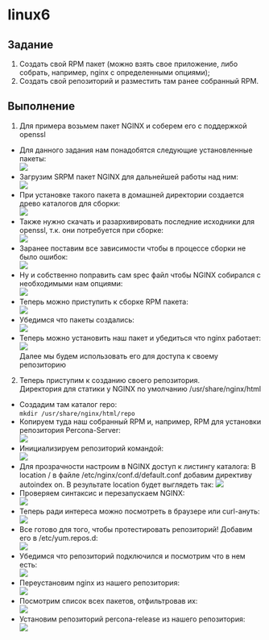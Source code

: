 # linux6

## Задание  
1) Создать свой RPM пакет (можно взять свое приложение, либо собрать, например, nginx с определенными опциями);
2) Создать свой репозиторий и разместить там ранее собранный RPM.

## Выполнение  
1. Для примера возьмем пакет NGINX и соберем его с поддержкой openssl  
* Для данного задания нам понадобятся следующие установленные пакеты:  
![](https://sun9-69.userapi.com/impg/zr4MceeyOwrFyn5GPpc7PcgjRQY6jbVUsfw3fA/GfPpxeqOLZs.jpg?size=389x131&quality=96&proxy=1&sign=e31de6961001ae94f90d50cd5c94cb81&type=album)  
* Загрузим SRPM пакет NGINX для дальнейшей работы над ним:  
![](https://sun9-44.userapi.com/impg/WOmuJM3IZwEDWWWx6h6RQhGBclM_lgRYhUC5cA/G1Gs9T2KfYE.jpg?size=902x356&quality=96&proxy=1&sign=c7f3e4158d1fa04c0b57c5b5c423efac&type=album)  
* При установке такого пакета в домашней директории создается древо каталогов для сборки:  
![](https://sun9-22.userapi.com/impg/3RTG37EVSdwIwtp4n4SwMWlcKJ--lM_2kyhgHA/GnymcPWf5mg.jpg?size=905x72&quality=96&proxy=1&sign=d2848a8d505ff06128fae984b68efd8a&type=album)  
* Также нужно скачать и разархивировать последние исходники для openssl, т.к. они потребуется при сборке:  
![](https://sun9-33.userapi.com/impg/huoHJr5e6JoQSKVthF0KqSxTNzmXFQuzOrmT6Q/OQoG_x9J7zg.jpg?size=912x470&quality=96&proxy=1&sign=824dd076d2ccbfd831a6be3f4f16e7e9&type=album)  
* Заранее поставим все зависимости чтобы в процессе сборки не было ошибок:  
![](https://sun9-75.userapi.com/impg/07jRfWwrRvAzyF_0AB9OrYG7lQuanZ8D9-eBWw/W4PA_9aS7Uk.jpg?size=897x253&quality=96&proxy=1&sign=6ef2451f4a8599ff574438c9f6176a42&type=album)  
* Ну и собственно поправить сам spec файл чтобы NGINX собирался с необходимыми нам опциями:  
![](https://sun9-66.userapi.com/impg/FVNpePyi7RNKtMTjUVwbPiO3HeruMmxbt2a3IA/D4SGKC2immc.jpg?size=917x623&quality=96&proxy=1&sign=7c1660852ce3bd4fd4ec0279cf252fc4&type=album)  
* Теперь можно приступить к сборке RPM пакета:  
![](https://sun9-73.userapi.com/impg/BTCDCeastQ-UOduJOgG0rV8kmj2OMuwoFzjiyw/TjPb7AlbkJs.jpg?size=909x235&quality=96&proxy=1&sign=eff457460913b161e8c12ad9c0317cf7&type=album)  
* Убедимся что пакеты создались:  
![](https://sun9-35.userapi.com/impg/P-j4s8v0905rAsdfVrMCQ-zJG3UETUaWEfeowA/_5rXwKXUvgM.jpg?size=908x158&quality=96&proxy=1&sign=11a06a1e70195849745f8edfd7c39192&type=album)  
* Теперь можно установить наш пакет и убедиться что nginx работает:  
![](https://sun1-83.userapi.com/impg/nwJgLRLSodMUNrAyI5tnimfXVW81Z6xsTa-1cg/9sUgQLkgVXA.jpg?size=1122x343&quality=96&proxy=1&sign=76bf0c526105e8b53083c89c690f54a0&type=album)  
Далее мы будем использовать его для доступа к своему репозиторию  
2. Теперь приступим к созданию своего репозитория.  
Директория для статики у NGINX по умолчанию /usr/share/nginx/html  
* Создадим там каталог repo:  
`mkdir /usr/share/nginx/html/repo`  
* Копируем туда наш собранный RPM и, например, RPM для установки репозитория Percona-Server:  
![](https://sun9-12.userapi.com/impg/R2BY1KQqFS3BUucPmr6GDKUUcz4-7lz6xSBP_w/Mq5fKtrRL_k.jpg?size=1271x444&quality=96&proxy=1&sign=cd3e5c42f148926b04af020600723f95&type=album)  
* Инициализируем репозиторий командой:  
![](https://sun9-45.userapi.com/impg/lqMD-avJZojeU5lA9HetPlXPqg7OQHmaWHDY8A/RcmI4VSggYg.jpg?size=743x165&quality=96&proxy=1&sign=1873eeb6b4b0cee105a2bb78a1da47bc&type=album)  
* Для прозрачности настроим в NGINX доступ к листингу каталога:
В location / в файле /etc/nginx/conf.d/default.conf добавим директиву autoindex on. В результате location будет выглядеть так:
![](https://sun9-52.userapi.com/impg/Im_d4C2epvW9tEmCzyRI3y33ZS8nZ7We1N3p0w/8WTwgsim7zk.jpg?size=809x553&quality=96&proxy=1&sign=30594c32adbd9d78b51ddbe546c4beca&type=album)  
* Проверяем синтаксис и перезапускаем NGINX:  
![](https://sun9-55.userapi.com/impg/4wrqJ9GoLwYIn0fre7MsyLBp0SGhfcdcmuaZNA/GHqVnTW-sKA.jpg?size=796x100&quality=96&proxy=1&sign=16b5e1769cd96ba289a68326191d6996&type=album)  
* Теперь ради интереса можно посмотреть в браузере или curl-ануть:  
![](https://sun9-19.userapi.com/impg/z-37U-xXr-VQguekv0hNrqYkmFsiUQEcKFs_7Q/qMFWd3h0SWw.jpg?size=1039x300&quality=96&proxy=1&sign=48951eec2cc7ec65456e78b2a80210ee&type=album)  
* Все готово для того, чтобы протестировать репозиторий! Добавим его в /etc/yum.repos.d:  
![](https://sun9-45.userapi.com/impg/QBHkMYaoq0C9cswLNf3V1JACJABaafBCCo86ZQ/CI6fqq-8mW0.jpg?size=705x159&quality=96&proxy=1&sign=0b997d2856381f240ee09f0cd45c0b63&type=album)  
* Убедимся что репозиторий подключился и посмотрим что в нем есть:  
![](https://sun9-18.userapi.com/impg/IxZP6spaMg19Le9bFaTjZ-J5S1nDFP83EH5B9g/sugo-ERzZYA.jpg?size=597x52&quality=96&proxy=1&sign=7757b89871ad5c77904b52faccdc9ff6&type=album)  
* Переустановим nginx из нашего репозитория:  
![](https://sun9-16.userapi.com/impg/s72prbIyBWqJn8TXir8i7TUWRKlqvzYiuLFsYQ/0HcGIfdlUjI.jpg?size=566x226&quality=96&proxy=1&sign=ae18c5edbba471072ff3e7fec76867c1&type=album)  
* Посмотрим список всех пакетов, отфильтровав их:  
![](https://sun9-4.userapi.com/impg/bJt6rCjIdIgrf7rbQZXjVyMId8SvOGnc17OqEg/DB8GF9nDIIQ.jpg?size=1037x439&quality=96&proxy=1&sign=c7b2ca4253aae31a60f691b0b731ceef&type=album)  
* Установим репозиторий percona-release из нашего репозитория:  
![](https://sun9-62.userapi.com/impg/9r-RPthfByq-NncZo90HXRqqH-k8kt3siSAzwg/ShKBzrA6XAE.jpg?size=809x278&quality=96&proxy=1&sign=a3b2892bb6e057fdbdfff9459e45a2b0&type=album)  

